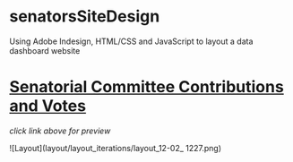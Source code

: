 # senatorsSiteDesign
Using Adobe Indesign, HTML/CSS and JavaScript to layout a data dashboard website

# [Senatorial Committee Contributions and Votes]( https://ph1-618o.github.io/senatorsSiteDesign/templates/index.html)
*click link above for preview*


![Layout](layout/layout_iterations/layout_12-02_ 1227.png)
